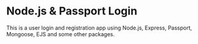 # Node.js & Passport Login

This is a user login and registration app using Node.js, Express, Passport, Mongoose, EJS and some other packages.




